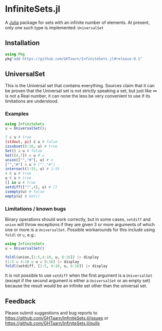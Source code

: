 # InfiniteSets.jl

A [Julia](https://julialang.org) package for sets with an infinite number of
elements. At present, only one such type is implemented: `UniversalSet`

## Installation

```julia
using Pkg
pkg"add https://github.com/GHTaarn/InfiniteSets.jl#release-0.1"
```

## UniversalSet

This is the Universal set that contains everything. Sources claim that
it can be proven that the Universal set is not strictly speaking a set, but
just like ∞ is not a Real number, it can none the less be very convenient to
use if its limitations are understood.

### Examples

```julia
using InfiniteSets
u = UniversalSet();

7 ⊆ u # true
[stdout, pi] ⊈ u # false
issubset(8:16, u) # true
Set() ⊇ u # false
Set([4,7]) ∪ u # u
union(["","#"], u) # u
["","#"] ∩ u # ["","#"]
intersect(1:55, u) # 1:55
4 ∈ u # true
u ∈ u # true
[] in u # true
setdiff(["!",4], u) # []
isempty(u) # false
empty(u) # Set()
```

### Limitations / known bugs

Binary operations should work correctly, but in some cases, `setdiff` and
`union` will throw exceptions if they are given 3 or more arguments of which
one or more is a `UniversalSet`. Possible workarounds for this include using
`foldl` or `∪`, e.g.:

```julia
using InfiniteSets
u = UniversalSet()

foldl(union,[1:5,4:10, u, 8:16]) |> display
(1:5 ∪ 4:10 ∪ u ∪ 8:16) |> display
foldl(setdiff, [1:5, 4:10, u, 8:16]) |> display
```

It is not possible to use `setdiff` when the first argument is a `UniversalSet` (except
if the second argument is either a `UniversalSet` or an empty set) because the
result would be an infinite set other than the universal set.

## Feedback

Please submit suggestions and bug reports to
https://github.com/GHTaarn/InfiniteSets.jl/issues or
https://github.com/GHTaarn/InfiniteSets.jl/pulls
